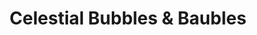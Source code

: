 ---
title: "Celestial Bubbles & Baubles"
url: /matamoras/celestial-bubbles-und-baubles/
shop: Andenken
---